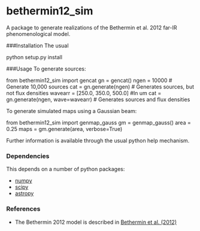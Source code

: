 bethermin12_sim
=============================

A package to generate realizations of the Bethermin et al. 2012
far-IR phenomenological model.

###Installation
The usual

   python setup.py install

###Usage
To generate sources:

  from bethermin12_sim import gencat
  gn = gencat()
  ngen = 10000 # Generate 10,000 sources
  cat = gn.generate(ngen)  # Generates sources, but not flux densities
  wavearr = [250.0, 350.0, 500.0] #In um
  cat = gn.generate(ngen, wave=wavearr) # Generates sources and flux densities

To generate simulated maps using a Gaussian beam:

  from bethermin12_sim import genmap_gauss
  gm = genmap_gauss()
  area = 0.25
  maps = gm.generate(area, verbose=True)

Further information is available through the usual python help mechanism.

### Dependencies
This depends on a number of python packages:
* [numpy](http://numpy.scipy.org/)
* [scipy](http://numpy.scipy.org/)
* [astropy](http://www.astropy.org/)

### References
* The Bethermin 2012 model is described in
  [Bethermin et al. (2012)](http://dx.doi.org/10.1088/2041-8205/757/2/L23)



